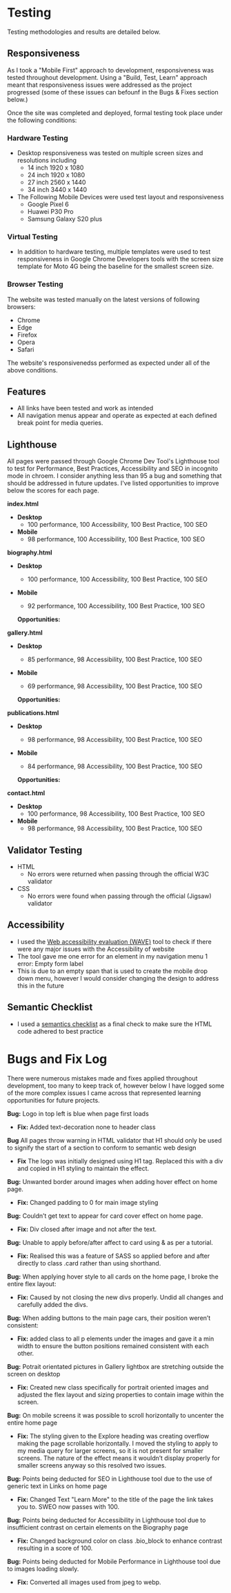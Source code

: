 # Testing 

Testing methodologies and results are detailed below.

## Responsiveness

As I took a "Mobile First" approach to development, responsiveness was tested throughout development. Using a "Build, Test, Learn" approach meant that responsiveness issues were addressed as the project progressed (some of these issues can befounf in the Bugs & Fixes section below.)

Once the site was completed and deployed, formal testing took place under the following conditions: 

### Hardware Testing 

- Desktop responsiveness was tested on multiple screen sizes and resolutions including 
    - 14 inch 1920 x 1080
    - 24 inch 1920 x 1080 
    - 27 inch 2560 x 1440
    - 34 inch 3440 x 1440
- The Following Mobile Devices were used test layout and responsiveness
    - Google Pixel 6 
    - Huawei P30 Pro 
    - Samsung Galaxy S20 plus 

### Virtual Testing 
- In addition to hardware testing, multiple templates were used to test responsiveness in Google Chrome Developers tools with the screen size template for Moto 4G being the baseline for the smallest screen size. 

### Browser Testing 

The website was tested manually on the latest versions of following browsers: 

- Chrome 
- Edge 
- Firefox 
- Opera 
- Safari

The website's responsivenedss performed as expected under all of the above conditions.


## Features 
- All links have been tested and work as intended 
- All navigation menus appear and operate as expected at each defined break point for media queries.

## Lighthouse 

All pages were passed through Google Chrome Dev Tool's Lighthouse tool to test for Performance, Best Practices, Accessibility and SEO in incognito mode in chroem. I consider anything less than 95 a bug and something that should be addressed in future updates. I've listed opportunities to improve below the scores for each page.

**index.html**
- **Desktop**
    - 100 performance, 100 Accessibility, 100 Best Practice, 100 SEO 
- **Mobile**
    - 98 performance, 100 Accessibility, 100 Best Practice, 100 SEO 

**biography.html**
- **Desktop**
    - 100 performance, 100 Accessibility, 100 Best Practice, 100 SEO 
- **Mobile**
   - 92 performance, 100 Accessibility, 100 Best Practice, 100 SEO 

    **Opportunities:**

**gallery.html**
- **Desktop**
   - 85 performance, 98 Accessibility, 100 Best Practice, 100 SEO 
- **Mobile**
   - 69 performance, 98 Accessibility, 100 Best Practice, 100 SEO 

   **Opportunities:**

**publications.html**
- **Desktop**
   - 98 performance, 98 Accessibility, 100 Best Practice, 100 SEO 
- **Mobile**
   - 84 performance, 98 Accessibility, 100 Best Practice, 100 SEO 

    **Opportunities:**

**contact.html**
- **Desktop**
   - 100 performance, 98 Accessibility, 100 Best Practice, 100 SEO 
- **Mobile**
    - 98 performance, 98 Accessibility, 100 Best Practice, 100 SEO 



## Validator Testing 

- HTML 
    - No errors were returned when passing through the official W3C validator
- CSS
    - No errors were found when passing through the official (Jigsaw) validator

## Accessibility 

- I used the [Web accessibility evaluation (WAVE)](https://wave.webaim.org/) tool to check if there were any major issues with the Accessibility of website
- The tool gave me one error for an element in my navigation menu 1 error: Empty form label
- This is due to an empty span that is used to create the mobile drop down menu, however I would consider changing the design to address this in the future 

## Semantic Checklist

- I used a [semantics checklist](https://learn-the-web.algonquindesign.ca/topics/html-semantics-checklist/) as a final check to make sure the HTML code adhered to best practice 

# Bugs and Fix Log 

There were numerous mistakes made and fixes applied throughout development, too many to keep track of, however below I have logged some of the more complex issues I came across that represented learning opportunities for future projects.

**Bug:** Logo in top left is blue when page first loads 

- **Fix:** Added text-decoration none to header class 

**Bug** All pages throw warning in HTML validator that H1 should only be used to signify the start of a section to conform to semantic web design 

- **Fix** The logo was initially designed using H1 tag. Replaced this with a div and copied in H1 styling to maintain the effect.


**Bug:** Unwanted border around images when adding hover effect on home page.

- **Fix:** Changed padding to 0 for main image styling

**Bug:** Couldn’t get text to appear for card cover effect on home page.

- **Fix:** Div closed after image and not after the text.


**Bug:** Unable to apply before/after affect to card using & as per a tutorial.

- **Fix:** Realised this was a feature of SASS so applied before and after directly to class .card rather than using shorthand.


**Bug:** When applying hover style to all cards on the home page, I broke the entire flex layout:

- **Fix:** Caused by not closing the new divs properly. Undid all changes and carefully added the divs. 


**Bug:** When adding buttons to the main page cars, their position weren’t consistent:

- **Fix:** added class to all p elements under the images and gave it a min width to ensure the button positions remained consistent with each other.


**Bug:** Potrait orientated pictures in Gallery lightbox are stretching outside the screen on desktop 

- **Fix:** Created new class specifically for portrait oriented images and adjusted the flex layout and sizing properties to contain image within the screen.

**Bug:** On mobile screens it was possible to scroll horizontally to uncenter the entire home page 

- **Fix:** The styling given to the Explore heading was creating overflow making the page scrollable horizontally. I moved the styling to apply to my media query for larger screens, so it is not present for smaller screens. The nature of the effect means it wouldn’t display properly for smaller screens anyway so this resolved two issues. 

**Bug:** Points being deducted for SEO in Lighthouse tool due to the use of generic text in Links on home page

- **Fix:** Changed Text "Learn More" to the title of the page the link takes you to. SWEO now passes with 100.

**Bug:** Points being deducted for Accessibility in Lighthouse tool due to insufficient contrast on certain elements on the Biography page

- **Fix:** Changed background color on class .bio_block to enhance contrast resulting in a score of 100. 

**Bug:** Points being deducted for Mobile Performance in Lighthouse tool due to images loading slowly.

- **Fix:** Converted all images used from jpeg to webp.